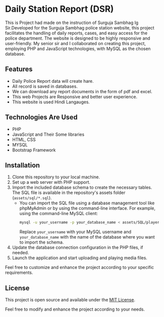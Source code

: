 # Daily Station Report (DSR)

This is Project had made on the instruction of Surguja Sambhag Ig Sir.Developed for the Surguja Sambhag police station website, this project facilitates the handling of daily reports, cases, 
and easy access for the police department. The website is designed to be highly responsive and user-friendly. My senior 
sir and I collaborated on creating this project, employing PHP and JavaScript technologies, with MySQL as the chosen 
database. 

## Features 
- Daily Police Report data will create hare.
- All record is saved in databases.
- We can download any report documents in the form of  pdf and excel.
- This web Projects are Responsive and better user experience.
- This website is used Hindi Langauges.

## Technologies Are Used  
  - PHP
  - JavaScript and Their Some libraries
  - HTML, CSS
  - MYSQL
  - Bootstrap Framework

## Installation
1. Clone this repository to your local machine.
2. Set up a web server with PHP support.
3. Import the included database schema to create the necessary tables. The SQL file is available in the repository's assets folder (`assets/sql/*.sql`).
   - You can import the SQL file using a database management tool like phpMyAdmin or by using the command-line interface. For example, using the command-line MySQL client:
     ```bash
     mysql -u your_username -p your_database_name < assets/SQL/player.sql
     ```
     Replace `your_username` with your MySQL username and `your_database_name` with the name of the database where you want to import the schema.
4. Update the database connection configuration in the PHP files, if needed.
5. Launch the application and start uploading and playing media files.

Feel free to customize and enhance the project according to your specific requirements.

## License

This project is open source and available under the [MIT License](https://opensource.org/licenses/MIT).

Feel free to modify and enhance the project according to your needs.
